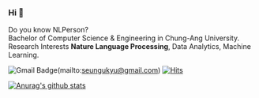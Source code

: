 ### Hi 🤠
Do you know NLPerson?   
Bachelor of Computer Science & Engineering in Chung-Ang University.   
Research Interests **Nature Language Processing**, Data Analytics, Machine Learning.   

![Gmail Badge](https://img.shields.io/badge/Gmail-D14836?style=for-the-badge&logo=gmail&logoColor=white)(mailto:seungukyu@gmail.com)
[![Hits](https://hits.seeyoufarm.com/api/count/incr/badge.svg?url=https%3A%2F%2Fgithub.com%2Fwoog2ee%2Fhit-counter&count_bg=%23A66812&title_bg=%23555555&icon=&icon_color=%23E7E7E7&title=hits&edge_flat=false)](https://hits.seeyoufarm.com)

[![Anurag's github stats](https://github-readme-stats.vercel.app/api?username=woog2ee)](https://github.com/anuraghazra/github-readme-stats)
